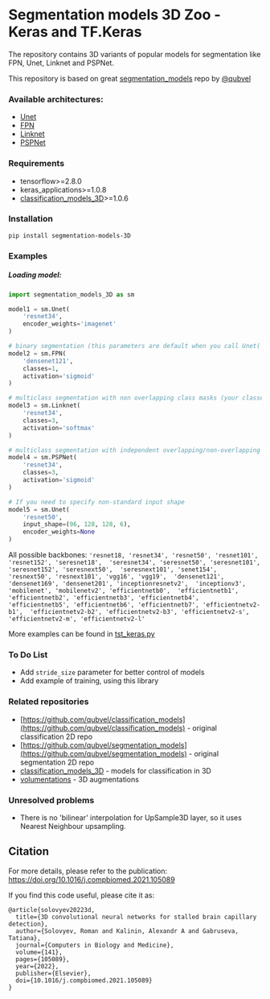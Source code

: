 # Segmentation models 3D Zoo - Keras and TF.Keras

The repository contains 3D variants of popular models for segmentation like FPN, Unet, Linknet and PSPNet. 

This repository is based on great [segmentation_models](https://github.com/qubvel/segmentation_models) repo by [@qubvel](https://github.com/qubvel/)

### Available architectures: 
-  [Unet](https://arxiv.org/abs/1505.04597>)
-  [FPN](http://presentations.cocodataset.org/COCO17-Stuff-FAIR.pdf)
-  [Linknet](https://arxiv.org/abs/1707.03718)
-  [PSPNet](https://arxiv.org/abs/1612.01105)

### Requirements

* tensorflow>=2.8.0
* keras_applications>=1.0.8
* [classification_models_3D](https://github.com/ZFTurbo/classification_models_3D)>=1.0.6


### Installation

`pip install segmentation-models-3D`

### Examples 

##### Loading model:

```python
import segmentation_models_3D as sm

model1 = sm.Unet(
    'resnet34', 
    encoder_weights='imagenet'
)

# binary segmentation (this parameters are default when you call Unet('resnet34')
model2 = sm.FPN(
    'densenet121', 
    classes=1, 
    activation='sigmoid'
)

# multiclass segmentation with non overlapping class masks (your classes + background)
model3 = sm.Linknet(
    'resnet34', 
    classes=3, 
    activation='softmax'
)

# multiclass segmentation with independent overlapping/non-overlapping class masks
model4 = sm.PSPNet(
    'resnet34', 
    classes=3,
    activation='sigmoid'
)

# If you need to specify non-standard input shape
model5 = sm.Unet(
    'resnet50', 
    input_shape=(96, 128, 128, 6), 
    encoder_weights=None
)
```

All possible backbones: `
'resnet18, 'resnet34', 'resnet50', 'resnet101', 'resnet152', 'seresnet18', 
'seresnet34', 'seresnet50', 'seresnet101', 'seresnet152', 'seresnext50', 
'seresnext101', 'senet154', 'resnext50', 'resnext101', 'vgg16', 'vgg19', 
'densenet121', 'densenet169', 'densenet201', 'inceptionresnetv2', 
'inceptionv3', 'mobilenet', 'mobilenetv2', 'efficientnetb0', 
'efficientnetb1', 'efficientnetb2', 'efficientnetb3', 'efficientnetb4', 
'efficientnetb5', 'efficientnetb6', 'efficientnetb7', 'efficientnetv2-b1', 
'efficientnetv2-b2', 'efficientnetv2-b3', 'efficientnetv2-s', 
'efficientnetv2-m', 'efficientnetv2-l'
`

More examples can be found in [tst_keras.py](tst_keras.py)

### To Do List

* Add `stride_size` parameter for better control of models
* Add example of training, using this library

### Related repositories

 * [https://github.com/qubvel/classification_models](https://github.com/qubvel/classification_models) - original classification 2D repo
 * [https://github.com/qubvel/segmentation_models](https://github.com/qubvel/segmentation_models) - original segmentation 2D repo
 * [classification_models_3D](https://github.com/ZFTurbo/classification_models_3D) - models for classification in 3D
 * [volumentations](https://github.com/ZFTurbo/volumentations) - 3D augmentations
 
### Unresolved problems

* There is no 'bilinear' interpolation for UpSample3D layer, so it uses Nearest Neighbour upsampling.
 
## Citation

For more details, please refer to the publication: https://doi.org/10.1016/j.compbiomed.2021.105089

If you find this code useful, please cite it as:
```
@article{solovyev20223d,
  title={3D convolutional neural networks for stalled brain capillary detection},
  author={Solovyev, Roman and Kalinin, Alexandr A and Gabruseva, Tatiana},
  journal={Computers in Biology and Medicine},
  volume={141},
  pages={105089},
  year={2022},
  publisher={Elsevier},
  doi={10.1016/j.compbiomed.2021.105089}
}
```

